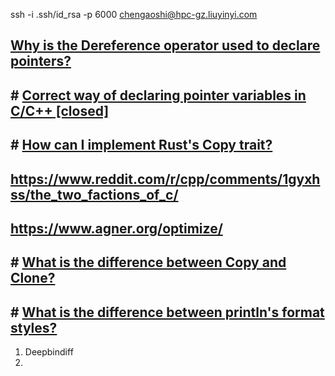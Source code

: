 ssh -i .ssh/id_rsa -p 6000    chengaoshi@hpc-gz.liuyinyi.com 
## [Why is the Dereference operator used to declare pointers?](https://stackoverflow.com/questions/69802392/why-is-the-dereference-operator-used-to-declare-pointers)
## # [Correct way of declaring pointer variables in C/C++ [closed]](https://stackoverflow.com/questions/6990726/correct-way-of-declaring-pointer-variables-in-c-c)
## # [How can I implement Rust's Copy trait?](https://stackoverflow.com/questions/35458562/how-can-i-implement-rusts-copy-trait)
## https://www.reddit.com/r/cpp/comments/1gyxhss/the_two_factions_of_c/
## https://www.agner.org/optimize/
## # [What is the difference between Copy and Clone?](https://stackoverflow.com/questions/31012923/what-is-the-difference-between-copy-and-clone)
## # [What is the difference between println's format styles?](https://stackoverflow.com/questions/40100077/what-is-the-difference-between-printlns-format-styles)


1. Deepbindiff 
2. 
<!--stackedit_data:
eyJoaXN0b3J5IjpbLTY5NDYwNjQ2MywtODI2NDg0MjgyLDMxOD
Q2ODAxMiwxMzc5MzQ0OTk5LDE2Njk4Nzc4MzEsLTM0OTMyMjg0
OV19
-->